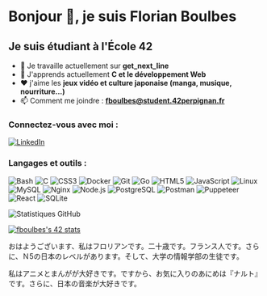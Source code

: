 # Bonjour 👋, je suis Florian Boulbes

## Je suis étudiant à l'École 42

- 🔭 Je travaille actuellement sur **get_next_line**
- 🌱 J'apprends actuellement **C et le développement Web**
- ❤️ j'aime les **jeux vidéo et culture japonaise (manga, musique, nourriture...)**
- 📫 Comment me joindre : **fboulbes@student.42perpignan.fr**

### Connectez-vous avec moi :

[![LinkedIn](https://img.shields.io/badge/-LinkedIn-0077B5?style=flat&logo=Linkedin&logoColor=white)](https://linkedin.com/in/florian-boulbes)

### Langages et outils :

![Bash](https://img.shields.io/badge/-Bash-4EAA25?style=flat&logo=gnu-bash&logoColor=white)
![C](https://img.shields.io/badge/-C-A8B9CC?style=flat&logo=c&logoColor=white)
![CSS3](https://img.shields.io/badge/-CSS3-1572B6?style=flat&logo=css3&logoColor=white)
![Docker](https://img.shields.io/badge/-Docker-2496ED?style=flat&logo=docker&logoColor=white)
![Git](https://img.shields.io/badge/-Git-F05032?style=flat&logo=git&logoColor=white)
![Go](https://img.shields.io/badge/-Go-00ADD8?style=flat&logo=go&logoColor=white)
![HTML5](https://img.shields.io/badge/-HTML5-E34F26?style=flat&logo=html5&logoColor=white)
![JavaScript](https://img.shields.io/badge/-JavaScript-F7DF1E?style=flat&logo=javascript&logoColor=black)
![Linux](https://img.shields.io/badge/-Linux-FCC624?style=flat&logo=linux&logoColor=black)
![MySQL](https://img.shields.io/badge/-MySQL-4479A1?style=flat&logo=mysql&logoColor=white)
![Nginx](https://img.shields.io/badge/-Nginx-009639?style=flat&logo=nginx&logoColor=white)
![Node.js](https://img.shields.io/badge/-Node.js-339933?style=flat&logo=node.js&logoColor=white)
![PostgreSQL](https://img.shields.io/badge/-PostgreSQL-336791?style=flat&logo=postgresql&logoColor=white)
![Postman](https://img.shields.io/badge/-Postman-FF6C37?style=flat&logo=postman&logoColor=white)
![Puppeteer](https://img.shields.io/badge/-Puppeteer-40B5A4?style=flat&logo=puppeteer&logoColor=white)
![React](https://img.shields.io/badge/-React-61DAFB?style=flat&logo=react&logoColor=black)
![SQLite](https://img.shields.io/badge/-SQLite-003B57?style=flat&logo=sqlite&logoColor=white)

![Statistiques GitHub](https://github-readme-stats.vercel.app/api?username=utokasan&show_icons=true&locale=fr)

[![fboulbes's 42 stats](https://badge.mediaplus.ma/levi/fboulbes?1337Badge=off&UM6P=off)](https://github.com/oakoudad/badge42)

おはようございます、私はフロリアンです。二十歳です。フランス人です。さらに、Ｎ5の日本のレベルがあります。そして、大学の情報学部の生徒です。

私はアニメとまんがが大好きです。ですから、お気に入りのあにめは『ナルト』です。さらに、日本の音楽が大好きです。
